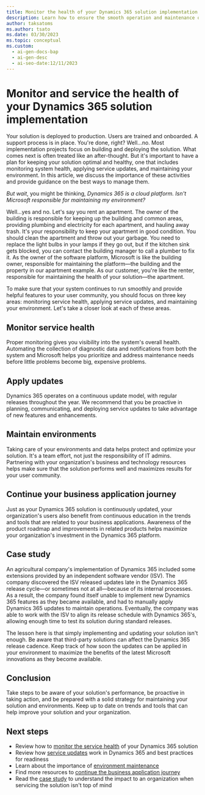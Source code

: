 ```yaml
---
title: Monitor the health of your Dynamics 365 solution implementation
description: Learn how to ensure the smooth operation and maintenance of your Dynamics 365 solution by monitoring service health and maintaining your environment.
author: taksatoms
ms.author: tsato
ms.date: 03/30/2023
ms.topic: conceptual
ms.custom:
  - ai-gen-docs-bap
  - ai-gen-desc
  - ai-seo-date:12/11/2023
---
```


# Monitor and service the health of your Dynamics 365 solution implementation

Your solution is deployed to production. Users are trained and onboarded. A support process is in place. You're done, right? Well&hellip;no. Most implementation projects focus on building and deploying the solution. What comes next is often treated like an after-thought. But it's important to have a plan for keeping your solution optimal and healthy, one that includes monitoring system health, applying service updates, and maintaining your environment. In this article, we discuss the importance of these activities and provide guidance on the best ways to manage them.

*But wait*, you might be thinking, *Dynamics 365 is a cloud platform. Isn't Microsoft responsible for maintaining my environment?*

Well&hellip;yes and no. Let's say you rent an apartment. The owner of the building is responsible for keeping up the building and common areas, providing plumbing and electricity for each apartment, and hauling away trash. It's your responsibility to keep your apartment in good condition. You should clean the apartment and throw out your garbage. You need to replace the light bulbs in your lamps if they go out, but if the kitchen sink gets blocked, you can contact the building manager to call a plumber to fix it. As the owner of the software platform, Microsoft is like the building owner, responsible for maintaining the platform&mdash;the building and the property in our apartment example. As our customer, you're like the renter, responsible for maintaining the health of your solution&mdash;the apartment.

To make sure that your system continues to run smoothly and provide helpful features to your user community, you should focus on three key areas: monitoring service health, applying service updates, and maintaining your environment. Let's take a closer look at each of these areas.

## Monitor service health

Proper monitoring gives you visibility into the system's overall health. Automating the collection of diagnostic data and notifications from both the system and Microsoft helps you prioritize and address maintenance needs before little problems become big, expensive problems.

## Apply updates

Dynamics 365 operates on a continuous update model, with regular releases throughout the year. We recommend that you be proactive in planning, communicating, and deploying service updates to take advantage of new features and enhancements.

## Maintain environments

Taking care of your environments and data helps protect and optimize your solution. It's a team effort, not just the responsibility of IT admins. Partnering with your organization's business and technology resources helps make sure that the solution performs well and maximizes results for your user community.

## Continue your business application journey

Just as your Dynamics 365 solution is continuously updated, your organization's users also benefit from continuous education in the trends and tools that are related to your business applications. Awareness of the product roadmap and improvements in related products helps maximize your organization's investment in the Dynamics 365 platform.

## Case study

An agricultural company's implementation of Dynamics 365 included some extensions provided by an independent software vendor (ISV). The company discovered the ISV released updates late in the Dynamics 365 release cycle&mdash;or sometimes not at all&mdash;because of its internal processes. As a result, the company found itself unable to implement new Dynamics 365 features as they became available, and had to manually apply Dynamics 365 updates to maintain operations. Eventually, the company was able to work with the ISV to align its release schedule with Dynamics 365's, allowing enough time to test its solution during standard releases.

The lesson here is that simply implementing and updating your solution isn't enough. Be aware that third-party solutions can affect the Dynamics 365 release cadence. Keep track of how soon the updates can be applied in your environment to maximize the benefits of the latest Microsoft innovations as they become available.  

## Conclusion

Take steps to be aware of your solution's performance, be proactive in taking action, and be prepared with a solid strategy for maintaining your solution and environments. Keep up to date on trends and tools that can help improve your solution and your organization.

## Next steps

- Review how to [monitor the service health](service-solution-monitor-service-health.md) of your Dynamics 365 solution
- Review how [service updates](service-solution-service-updates.md) work in Dynamics 365 and best practices for readiness
- Learn about the importance of [environment maintenance](service-solution-environment-maintenance.md)
- Find more resources to [continue the business application journey](service-solution-continue-the-business-application-journey.md)
- Read the [case study](service-solution-case-study.md) to understand the impact to an organization when servicing the solution isn't top of mind
